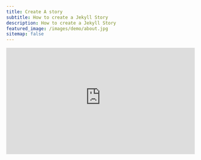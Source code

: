 ```yaml
---
title: Create A story   
subtitle: How to create a Jekyll Story
description: How to create a Jekyll Story
featured_image: /images/demo/about.jpg
sitemap: false
---
```


<div style="position: relative; padding-top: 56.25%;">

  <iframe src="https://customer-61ssaxloljqw0xbl.cloudflarestream.com/a98918b5f2a9c1e7aed40716e7a9394c/iframe?preload=true&poster=https%3A%2F%2Fcustomer-61ssaxloljqw0xbl.cloudflarestream.com%2Fa98918b5f2a9c1e7aed40716e7a9394c%2Fthumbnails%2Fthumbnail.jpg%3Ftime%3D%26height%3D600" style="border: none; position: absolute; top: 0; left: 0; height: 100%; width: 100%;" allow="accelerometer; gyroscope; autoplay; encrypted-media; picture-in-picture;" allowfullscreen="true">
  </iframe>

</div>
